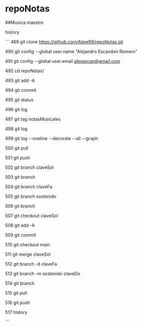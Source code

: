 # repoNotas
##Musica maestro


history

´´´
  489  git clone https://github.com/Aleje99/repoNotas.git

  490  git config --global user.name "Alejandro Escandon Romero"

  491  git config --global user.email alexescan@gmail.com

  492  cd repoNotas/

  493  git add -A

  494  git commit

  495  git status

  496  git log

  497  git tag notasMusicales

  498  git log

  499  git log --oneline --decorate --all --graph

  500  git pull

  501  git push

  502  git branch claveSol

  503  git branch

  504  git branch claveFa

  505  git branch sostenido

  506  git branch

  507  git checkout claveSol

  508  git add -A

  509  git commit

  510  git checkout main

  511  git merge claveSol

  512  git branch -d claveFa

  513  git branch -m sostenido claveDo

  514  git branch

  515  git pull

  516  git push

  517  history


´´´
